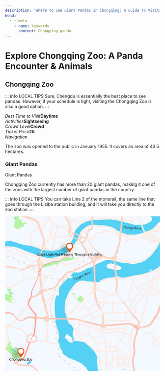 ```yaml
---
description: "Where to See Giant Pandas in Chongqing: A Guide to Visiting the Chongqing Zoo and the Best Way to Experience China's National Treasure."
head:
  - - meta
    - name: keywords
      content: Chongqing panda
---
```


# Explore Chongqing Zoo: A Panda Encounter & Animals

## Chongqing Zoo

::: info LOCAL TIPS
Sure, Chengdu is essentially the best place to see pandas. However, if your schedule is tight, visiting the Chongqing Zoo is also a good option.
:::

<Description>
<div><i>Best Time to Visit</i><b>Daytime</b></div>
<div><i>Activities</i><b>Sightseeing</b></div>
<div><i>Crowd Level</i><b>Crowd</b></div>
<div><i>Ticket Price</i><b><CNY>25</CNY></b></div>
<div><i>Navigation</i><b><Navigation position="106.510211,29.501103" name="Chongqing Zoo" /></b></div>
</Description>

The zoo was opened to the public in January 1955. It covers an area of 43.5 hectares.

### Giant Pandas

<Chinese word="大熊猫">
<template #pinyin>dà xióng māo</template>
Giant Pandas
</Chinese>

Chongqing Zoo currently has more than 20 giant pandas, making it one of the zoos with the largest number of giant pandas in the country.

<YouTube link="https://youtu.be/ek8eN4VxbjA?si=5Z-5mYYauUDZOW4a&t=760">
<template #cover><img src="../assets/youtube/chongqing-chinas-mega-city-you-havent-heard-of2.jpg" alt="Chongqing - CHINA'S MEGA CITY" /></template>
<template #title>Chongqing - CHINA'S MEGA CITY - YOU haven't heard of!</template>
<template #author>Joel Friend</template>
<template #description>We went to the zoo in this city and saw the national treasure animal of the country — the panda.</template>
</YouTube>

::: info LOCAL TIPS
You can take Line 2 of the monorail, the same line that goes through the Liziba station building, and it will take you directly to the zoo station.
:::

![Chongqing Zoo](./assets/zoo-navi.jpg)